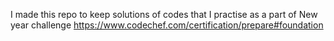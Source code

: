 I made this repo to keep solutions of codes that I practise as a part of New year challenge
https://www.codechef.com/certification/prepare#foundation
